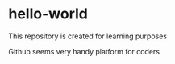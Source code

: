 # hello-world
This repository is created for learning purposes 


Github seems very handy platform for coders 
